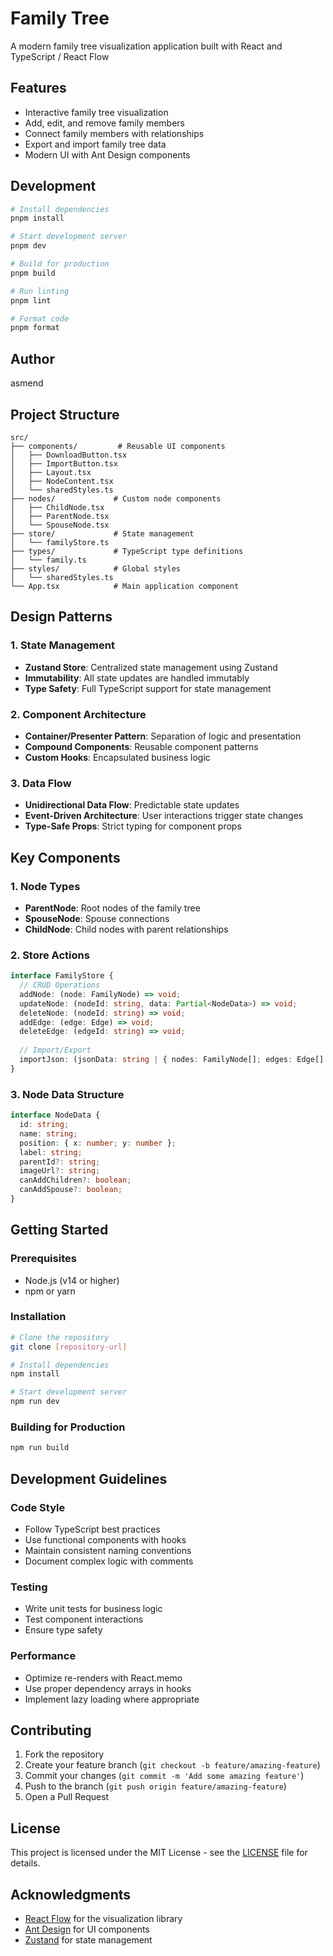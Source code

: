 # Family Tree

A modern family tree visualization application built with React and TypeScript / React Flow

## Features

- Interactive family tree visualization
- Add, edit, and remove family members
- Connect family members with relationships
- Export and import family tree data
- Modern UI with Ant Design components

## Development

```bash
# Install dependencies
pnpm install

# Start development server
pnpm dev

# Build for production
pnpm build

# Run linting
pnpm lint

# Format code
pnpm format
```

## Author

asmend

## Project Structure

```
src/
├── components/         # Reusable UI components
│   ├── DownloadButton.tsx
│   ├── ImportButton.tsx
│   ├── Layout.tsx
│   ├── NodeContent.tsx
│   └── sharedStyles.ts
├── nodes/             # Custom node components
│   ├── ChildNode.tsx
│   ├── ParentNode.tsx
│   └── SpouseNode.tsx
├── store/             # State management
│   └── familyStore.ts
├── types/             # TypeScript type definitions
│   └── family.ts
├── styles/            # Global styles
│   └── sharedStyles.ts
└── App.tsx            # Main application component
```

## Design Patterns

### 1. State Management
- **Zustand Store**: Centralized state management using Zustand
- **Immutability**: All state updates are handled immutably
- **Type Safety**: Full TypeScript support for state management

### 2. Component Architecture
- **Container/Presenter Pattern**: Separation of logic and presentation
- **Compound Components**: Reusable component patterns
- **Custom Hooks**: Encapsulated business logic

### 3. Data Flow
- **Unidirectional Data Flow**: Predictable state updates
- **Event-Driven Architecture**: User interactions trigger state changes
- **Type-Safe Props**: Strict typing for component props

## Key Components

### 1. Node Types
- **ParentNode**: Root nodes of the family tree
- **SpouseNode**: Spouse connections
- **ChildNode**: Child nodes with parent relationships

### 2. Store Actions
```typescript
interface FamilyStore {
  // CRUD Operations
  addNode: (node: FamilyNode) => void;
  updateNode: (nodeId: string, data: Partial<NodeData>) => void;
  deleteNode: (nodeId: string) => void;
  addEdge: (edge: Edge) => void;
  deleteEdge: (edgeId: string) => void;
  
  // Import/Export
  importJson: (jsonData: string | { nodes: FamilyNode[]; edges: Edge[] }) => void;
}
```

### 3. Node Data Structure
```typescript
interface NodeData {
  id: string;
  name: string;
  position: { x: number; y: number };
  label: string;
  parentId?: string;
  imageUrl?: string;
  canAddChildren?: boolean;
  canAddSpouse?: boolean;
}
```

## Getting Started

### Prerequisites
- Node.js (v14 or higher)
- npm or yarn

### Installation
```bash
# Clone the repository
git clone [repository-url]

# Install dependencies
npm install

# Start development server
npm run dev
```

### Building for Production
```bash
npm run build
```

## Development Guidelines

### Code Style
- Follow TypeScript best practices
- Use functional components with hooks
- Maintain consistent naming conventions
- Document complex logic with comments

### Testing
- Write unit tests for business logic
- Test component interactions
- Ensure type safety

### Performance
- Optimize re-renders with React.memo
- Use proper dependency arrays in hooks
- Implement lazy loading where appropriate

## Contributing

1. Fork the repository
2. Create your feature branch (`git checkout -b feature/amazing-feature`)
3. Commit your changes (`git commit -m 'Add some amazing feature'`)
4. Push to the branch (`git push origin feature/amazing-feature`)
5. Open a Pull Request

## License

This project is licensed under the MIT License - see the [LICENSE](LICENSE) file for details.

## Acknowledgments

- [React Flow](https://reactflow.dev/) for the visualization library
- [Ant Design](https://ant.design/) for UI components
- [Zustand](https://github.com/pmndrs/zustand) for state management
